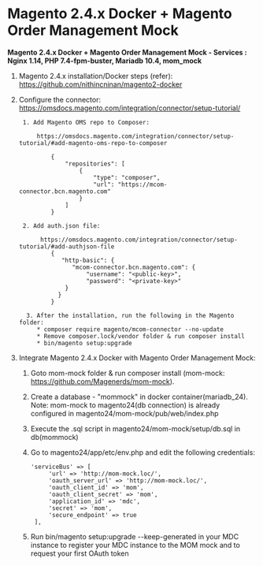 # **Magento 2.4.x Docker + Magento Order Management Mock**

**Magento 2.4.x Docker + Magento Order Management Mock - Services : Nginx 1.14, PHP 7.4-fpm-buster, Mariadb 10.4, mom_mock**

1. Magento 2.4.x installation/Docker steps (refer): https://github.com/nithincninan/magento2-docker

2. Configure the connector: https://omsdocs.magento.com/integration/connector/setup-tutorial/

        
        1. Add Magento OMS repo to Composer:

            https://omsdocs.magento.com/integration/connector/setup-tutorial/#add-magento-oms-repo-to-composer

                {
                    "repositories": [
                        {
                            "type": "composer",
                            "url": "https://mcom-connector.bcn.magento.com"
                        }
                    ]
                }
            
        2. Add auth.json file: 

             https://omsdocs.magento.com/integration/connector/setup-tutorial/#add-authjson-file
                {
                   "http-basic": {
                      "mcom-connector.bcn.magento.com": {
                          "username": "<public-key>",
                          "password": "<private-key>"
                    }
                  }
                }
           
         3. After the installation, run the following in the Magento folder:
            * composer require magento/mcom-connector --no-update
            * Remove composer.lock/vendor folder & run composer install
            * bin/magento setup:upgrade

3. Integrate Magento 2.4.x Docker with Magento Order Management Mock:


    1. Goto mom-mock folder & run composer install (mom-mock: https://github.com/Magenerds/mom-mock).

    2. Create a database - "mommock" in docker container(mariadb_24).
        Note: mom-mock to magento24(db connection) is already configured in magento24/mom-mock/pub/web/index.php

    3. Execute the .sql script in magento24/mom-mock/setup/db.sql in db(mommock)

    4. Go to magento24/app/etc/env.php and edit the following credentials:
       
       ```
       'serviceBus' => [
            'url' => 'http://mom-mock.loc/',
            'oauth_server_url' => 'http://mom-mock.loc/',
            'oauth_client_id' => 'mom',
            'oauth_client_secret' => 'mom',
            'application_id' => 'mdc',
            'secret' => 'mom',
            'secure_endpoint' => true
        ],
       ```
       
    6. Run bin/magento setup:upgrade --keep-generated in your MDC instance to register your MDC instance to the MOM mock and to request your first OAuth token





